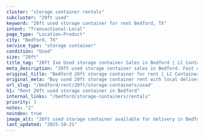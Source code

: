 ```yaml
---
cluster: "storage container rentals"
subcluster: "20ft used"
keyword: "20ft used storage container for rent Bedford, TX"
intent: "Transactional-Local"
page_type: "Location-Product"
city: "Bedford, TX"
service_type: "storage container"
condition: "Used"
size: "20ft"
title_tag: "20ft Ixe Used storage container Sales in Bedford | LC Container"
meta_description: "20ft used storage container sales in Bedford. Fast delivery, competitive pricing. Serving storage containers area. Quote ID: QMV. Call (214) 524-4168 for your free quote today."
original_title: "Bedford 20ft storage container for rent | LC Container"
original_meta: "Buy used 20ft storage container rent with local delivery in Bedford, TX. LC Container — local Since 2003. Request a fast quote today."
url_slug: "/bedford/rent/20ft/storage-containers/used"
h1: "Rent 20ft used storage container in Bedford"
internal_links: "/bedford/storage-containers/rentals"
priority: 3
notes: "2"
noindex: true
image_alt: "20ft used storage container available for delivery in Bedford"
last_updated: "2025-10-21"
---
```


<!-- TODO: Add unique city/inventory copy, images, and internal links here. -->
